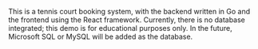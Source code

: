 This is a tennis court booking system, with the backend written in Go and the frontend using the React framework. Currently, there is no database integrated; this demo is for educational purposes only. In the future, Microsoft SQL or MySQL will be added as the database.

